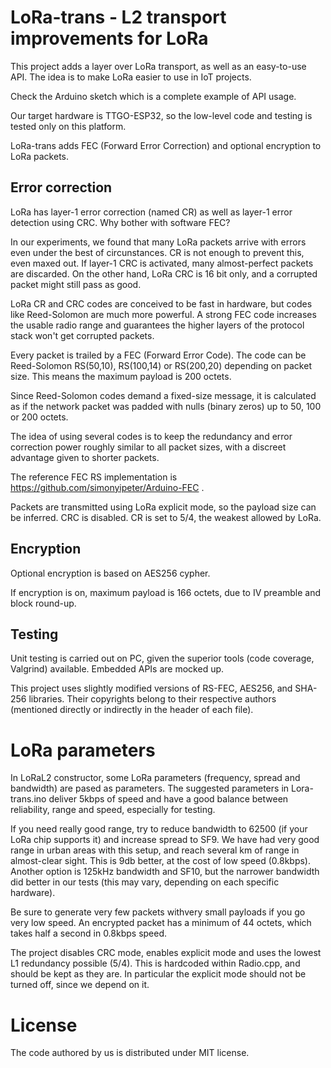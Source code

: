 # LoRa-trans - L2 transport improvements for LoRa

This project adds a layer over LoRa transport, as well as an
easy-to-use API. The idea is to make LoRa easier to use in IoT projects.

Check the Arduino sketch which is a complete example of API usage.

Our target hardware is TTGO-ESP32, so the low-level code and testing is
tested only on this platform.

LoRa-trans adds FEC (Forward Error Correction) and optional encryption
to LoRa packets.

## Error correction

LoRa has layer-1 error correction (named CR) as well as layer-1 error
detection using CRC. Why bother with software FEC?

In our experiments, we found that many LoRa packets arrive with errors even under
the best of circunstances. CR is not enough to prevent this, even maxed out.
If layer-1 CRC is activated, many almost-perfect packets are discarded. On the
other hand, LoRa CRC is 16 bit only, and a corrupted packet might still pass
as good.

LoRa CR and CRC codes are conceived to be fast in hardware, but codes like
Reed-Solomon are much more powerful. A strong FEC code increases the
usable radio range and guarantees the higher layers of the protocol stack
won't get corrupted packets.

Every packet is trailed by a FEC (Forward Error Code). The code can be
Reed-Solomon RS(50,10), RS(100,14) or RS(200,20) depending on packet
size. This means the maximum payload is 200 octets.

Since Reed-Solomon codes demand a fixed-size message, it is calculated as if
the network packet was padded with nulls (binary zeros) up to 50, 100 or 200
octets.

The idea of using several codes is to keep the redundancy and error correction
power roughly similar to all packet sizes, with a discreet advantage given to
shorter packets.

The reference FEC RS implementation is https://github.com/simonyipeter/Arduino-FEC .

Packets are transmitted using LoRa explicit mode, so the payload size can be inferred.
CRC is disabled. CR is set to 5/4, the weakest allowed by LoRa.

## Encryption

Optional encryption is based on AES256 cypher.

If encryption is on, maximum payload is 166 octets, due to IV preamble and block round-up.

## Testing

Unit testing is carried out on PC, given the superior tools (code coverage,
Valgrind) available. Embedded APIs are mocked up.

This project uses slightly modified versions of RS-FEC, AES256, and SHA-256 
libraries. Their copyrights belong to their respective authors (mentioned 
directly or indirectly in the header of each file).

# LoRa parameters

In LoRaL2 constructor, some LoRa parameters (frequency, spread and bandwidth)
are pased as parameters. The suggested parameters in Lora-trans.ino deliver
5kbps of speed and have a good balance between reliability, range and speed,
especially for testing.

If you need really good range, try to reduce bandwidth to 62500 (if your LoRa
chip supports it) and increase spread to SF9. We have had very good range in
urban areas with this setup, and reach several km of range in almost-clear sight.
This is 9db better, at the cost of low speed (0.8kbps). Another option is 125kHz
bandwidth and SF10, but the narrower bandwidth did better in our tests (this may
vary, depending on each specific hardware).

Be sure to generate very few packets withvery small payloads if you go very low speed.
An encrypted packet has a minimum of 44 octets, which takes half a second
in 0.8kbps speed.

The project disables CRC mode, enables explicit mode and uses the lowest
L1 redundancy possible (5/4). This is hardcoded within Radio.cpp, and should
be kept as they are. In particular the explicit mode should not be turned off,
since we depend on it.

# License

The code authored by us is distributed under MIT license.
